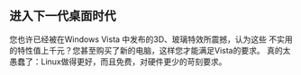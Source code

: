 <?php require("../../entete.php"); ?> <?php require("../../base.php"); ?> <?php require("../../fonctions.php"); ?>

<div id="corps">

<h2>进入下一代桌面时代</h2>

您也许已经被在Windows Vista 中发布的3D、玻璃特效所震撼，认为这些
不实用的特性值上千元？您甚至购买了新的电脑，这样您才能满足Vista的要求。
真的太愚蠢了：Linux做得更好，而且免费，对硬件更少的苛刻要求。

<? all_video_ids_from_file ();?>

</div>


